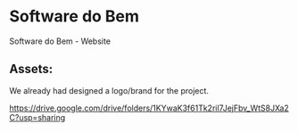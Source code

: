 # Software do Bem
Software do Bem - Website

## Assets:

We already had designed a logo/brand for the project.

https://drive.google.com/drive/folders/1KYwaK3f61Tk2ril7JejFbv_WtS8JXa2C?usp=sharing

